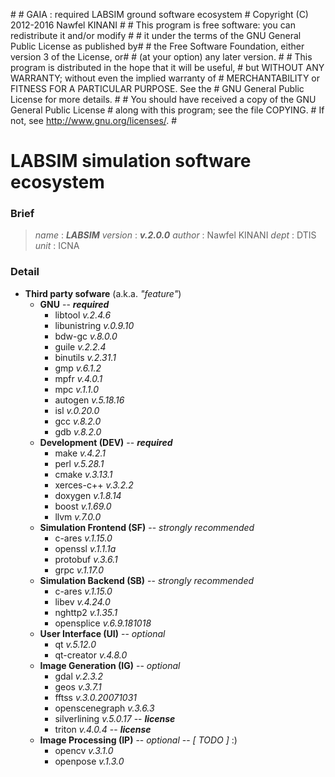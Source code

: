 \#
\# GAIA : required LABSIM ground software ecosystem
\# Copyright (C) 2012-2016  Nawfel KINANI
\#
\# This program is free software: you can redistribute it and/or modify #
\# it under the terms of the GNU General Public License as published by#
\# the Free Software Foundation, either version 3 of the License, or#
\# (at your option) any later version.
\#
\# This program is distributed in the hope that it will be useful,
\# but WITHOUT ANY WARRANTY; without even the implied warranty of
\# MERCHANTABILITY or FITNESS FOR A PARTICULAR PURPOSE.  See the
\# GNU General Public License for more details.
\#
\# You should have received a copy of the GNU General Public License
\# along with this program; see the file COPYING.
\# If not, see <http://www.gnu.org/licenses/>.
\#

# LABSIM simulation software ecosystem

### Brief

> *name* : ***LABSIM***
> *version* : ***v.2.0.0***
> *author* : Nawfel KINANI
> *dept* : DTIS
> *unit* : ICNA

### Detail

- **Third party sofware** (a.k.a. *"feature"*)
    - **GNU** -- ***required***
       - libtool *v.2.4.6*
       - libunistring *v.0.9.10*
       - bdw-gc *v.8.0.0*
       - guile *v.2.2.4*
       - binutils *v.2.31.1*
       - gmp *v.6.1.2*
       - mpfr *v.4.0.1*
       - mpc *v.1.1.0*
       - autogen *v.5.18.16*
       - isl *v.0.20.0*
       - gcc *v.8.2.0*
       - gdb *v.8.2.0*
    - **Development (DEV)** -- ***required***
       - make *v.4.2.1*
       - perl *v.5.28.1*
       - cmake *v.3.13.1*
       - xerces-c++ *v.3.2.2*
       - doxygen *v.1.8.14*
       - boost *v.1.69.0*
       - llvm *v.7.0.0*
    - **Simulation Frontend (SF)** -- *strongly recommended*
       - c-ares *v.1.15.0*
       - openssl *v.1.1.1a*
       - protobuf *v.3.6.1*
       - grpc *v.1.17.0*
    - **Simulation Backend (SB)** -- *strongly recommended*
       - c-ares *v.1.15.0*
       - libev *v.4.24.0*
       - nghttp2 *v.1.35.1*
       - opensplice *v.6.9.181018*
    - **User Interface (UI)** -- *optional*
       - qt *v.5.12.0*
       - qt-creator *v.4.8.0*
    - **Image Generation (IG)** -- *optional*
       - gdal *v.2.3.2*
       - geos *v.3.7.1*
       - fftss *v.3.0.20071031*
       - openscenegraph *v.3.6.3*
       - silverlining *v.5.0.17* -- ***license***
       - triton *v.4.0.4* -- ***license***
    -  **Image Processing (IP)** -- *optional* -- *[ TODO ]* :)
       - opencv *v.3.1.0*
       - openpose *v.1.3.0*
